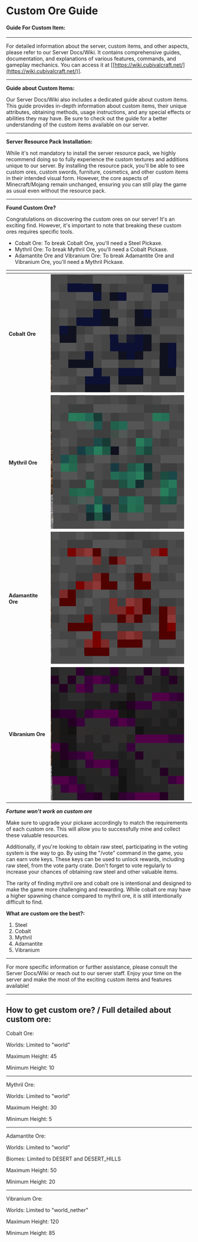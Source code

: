 # Custom Ore Guide

#### **Guide For Custom Item:**

***

For detailed information about the server, custom items, and other aspects, please refer to our Server Docs/Wiki. It contains comprehensive guides, documentation, and explanations of various features, commands, and gameplay mechanics. You can access it at \[[https://wiki.cubivalcraft.net/](https://wiki.cubivalcraft.net/)].

***

**Guide about Custom Items:**

Our Server Docs/Wiki also includes a dedicated guide about custom items. This guide provides in-depth information about custom items, their unique attributes, obtaining methods, usage instructions, and any special effects or abilities they may have. Be sure to check out the guide for a better understanding of the custom items available on our server.

***

**Server Resource Pack Installation:**

While it's not mandatory to install the server resource pack, we highly recommend doing so to fully experience the custom textures and additions unique to our server. By installing the resource pack, you'll be able to see custom ores, custom swords, furniture, cosmetics, and other custom items in their intended visual form. However, the core aspects of Minecraft/Mojang remain unchanged, ensuring you can still play the game as usual even without the resource pack.

***

**Found Custom Ore?**

Congratulations on discovering the custom ores on our server! It's an exciting find. However, it's important to note that breaking these custom ores requires specific tools.

* Cobalt Ore: To break Cobalt Ore, you'll need a Steel Pickaxe.
* Mythril Ore: To break Mythril Ore, you'll need a Cobalt Pickaxe.
* Adamantite Ore and Vibranium Ore: To break Adamantite Ore and Vibranium Ore, you'll need a Mythril Pickaxe.



<table data-view="cards"><thead><tr><th></th><th></th><th></th></tr></thead><tbody><tr><td><strong>Cobalt Ore</strong></td><td><img src="../.gitbook/assets/image (208).png" alt="" data-size="original"></td><td></td></tr><tr><td><strong>Mythril Ore</strong></td><td><img src="../.gitbook/assets/image (212).png" alt="" data-size="original"></td><td></td></tr><tr><td><strong>Adamantite Ore</strong></td><td><img src="../.gitbook/assets/image (210).png" alt="" data-size="original"></td><td></td></tr><tr><td><strong>Vibranium Ore</strong></td><td><img src="../.gitbook/assets/image (213).png" alt="" data-size="original"></td><td></td></tr></tbody></table>

_**Fortune won't work on custom ore**_

Make sure to upgrade your pickaxe accordingly to match the requirements of each custom ore. This will allow you to successfully mine and collect these valuable resources.

Additionally, if you're looking to obtain raw steel, participating in the voting system is the way to go. By using the "/vote" command in the game, you can earn vote keys. These keys can be used to unlock rewards, including raw steel, from the vote party crate. Don't forget to vote regularly to increase your chances of obtaining raw steel and other valuable items.

The rarity of finding mythril ore and cobalt ore is intentional and designed to make the game more challenging and rewarding. While cobalt ore may have a higher spawning chance compared to mythril ore, it is still intentionally difficult to find.

**What are custom ore the best?:**

1. Steel&#x20;
2. Cobalt
3. Mythril
4. Adamantite
5. Vibranium

***

For more specific information or further assistance, please consult the Server Docs/Wiki or reach out to our server staff. Enjoy your time on the server and make the most of the exciting custom items and features available!

***

## **How to get custom ore? / Full detailed about custom ore:**

Cobalt Ore:

Worlds: Limited to "world"

Maximum Height: 45

Minimum Height: 10

***

Mythril Ore:

Worlds: Limited to "world"

Maximum Height: 30

Minimum Height: 5

***

Adamantite Ore:

Worlds: Limited to "world"

Biomes: Limited to DESERT and DESERT\_HILLS

Maximum Height: 50

Minimum Height: 20

***

Vibranium Ore:

Worlds: Limited to "world\_nether"

Maximum Height: 120

Minimum Height: 85
